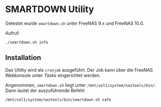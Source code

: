 # SMARTDOWN Utility

Getestet wurde `smartdown.sh` unter FreeNAS 9.x und FreeNAS 10.0.

Aufruf:
```
./smartdown.sh info
```

## Installation

Das Utility wird als `cronjob` ausgeführt. Der Job kann über die FreeNAS Webkonsole unter *Tasks* eingerichtet werden. 

Angenommen, `smartdown.sh` liegt unter `/mnt/vol1/system/nastools/bin/`. Dann lautet der auszuführende Befehl:
```
/mnt/vol1/system/nastools/bin/smartdown.sh safe
```

